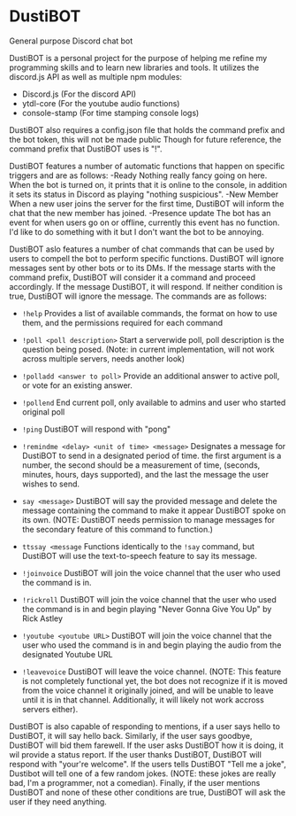 # DustiBOT
General purpose Discord chat bot

  DustiBOT is a personal project for the purpose of helping me refine my programming skills
and to learn new libraries and tools.  It utilizes the discord.js API as well as multiple npm modules:

- Discord.js (For the discord API)
- ytdl-core (For the youtube audio functions)
- console-stamp (For time stamping console logs)

DustiBOT also requires a config.json file that holds the command prefix and the bot token, this will not be made public
Though for future reference, the command prefix that DustiBOT uses is "!".

DustiBOT features a number of automatic functions that happen on specific triggers and are as follows:
-Ready
  Nothing really fancy going on here.  When the bot is turned on, it prints that it is online to the console, in addition it
  sets its status in Discord as playing "nothing suspicious".
-New Member
  When a new user joins the server for the first time, DustiBOT will inform the chat that the new member has joined.
-Presence update
  The bot has an event for when users go on or offline, currently this event has no function.  I'd like to do something with it
  but I don't want the bot to be annoying.

DustiBOT aslo features a number of chat commands that can be used by users to compell the bot to perform specific functions.
DustiBOT will ignore messages sent by other bots or to its DMs.  If the message starts with the command prefix, DustiBOT will 
consider it a command and proceed accordingly.  If the message DustiBOT, it will respond.  If neither condition is true, DustiBOT
will ignore the message.  The commands are as follows:
- `!help`
  Provides a list of available commands, the format on how to use them, and the permissions required for each command
- `!poll <poll description>`
  Start a serverwide poll, poll description is the question being posed.
  (Note: in current implementation, will not work across multiple servers, needs another look)
- `!polladd <answer to poll>`
  Provide an additional answer to active poll, or vote for an existing answer.
- `!pollend`
  End current poll, only available to admins and user who started original poll
- `!ping`
  DustiBOT will respond with "pong"
- `!remindme <delay> <unit of time> <message>`
  Designates a message for DustiBOT to send in a designated period of time.  the first argument is a number, the second should be a 
  measurement of time, (seconds, minutes, hours, days supported), and the last the message the user wishes to send.
  
- `say <message>`
  DustiBOT will say the provided message and delete the message containing the command to make it appear DustiBOT spoke on its own.
  (NOTE: DustiBOT needs permission to manage messages for the secondary feature of this command to function.)
- `ttssay <message`
  Functions identically to the `!say` command, but DustiBOT will use the text-to-speech feature to say its message.
- `!joinvoice`
  DustiBOT will join the voice channel that the user who used the command is in.
- `!rickroll`
  DustiBOT will join the voice channel that the user who used the command is in and begin playing "Never Gonna Give You Up" by Rick Astley
- `!youtube <youtube URL>`
  DustiBOT will join the voice channel that the user who used the command is in and begin playing the audio from the designated Youtube URL
- `!leavevoice`
  DustiBOT will leave the voice channel.
  (NOTE: This feature is not completely functional yet, the bot does not recognize if it is moved from the voice channel it originally joined,
  and will be unable to leave until it is in that channel.  Additionally, it will likely not work accross servers either).
  
DustiBOT is also capable of responding to mentions, if a user says hello to DustiBOT, it will say hello back.  Similarly, if the user
says goodbye, DustiBOT will bid them farewell.  If the user asks DustiBOT how it is doing, it wil provide a status report.  If the
user thanks DustiBOT, DustiBOT will respond with "your're welcome". If the users tells DustiBOT "Tell me a joke", Dustibot will tell 
one of a few random jokes.
(NOTE: these jokes are really bad, I'm a programmer, not a comedian).
Finally, if the user mentions DustiBOT and none of these other conditions are true, DustiBOT will ask the user if they need anything.

  
